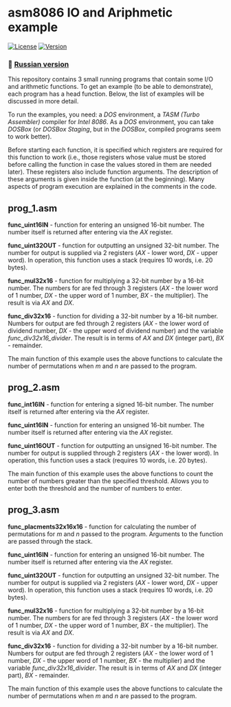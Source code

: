 # asm8086 IO and Ariphmetic example
[![License](https://img.shields.io/badge/LICENSE-The%20Unlicense-green?style=flat-square)](/LICENSE)  [![Version](https://img.shields.io/badge/VERSION-STABLE-green?style=flat-square)](https://github.com/averov90/asm8086-io-ariphmetic/releases)
### :small_orange_diamond: [Russian version](/README.md)

This repository contains 3 small running programs that contain some I/O and arithmetic functions. To get an example (to be able to demonstrate), each program has a head function. Below, the list of examples will be discussed in more detail.

To run the examples, you need: a *DOS* environment, a *TASM (Turbo Assembler)* compiler for *Intel 8086*. As a *DOS* environment, you can take *DOSBox* (or *DOSBox Staging*, but in the *DOSBox*, compiled programs seem to work better).

Before starting each function, it is specified which registers are required for this function to work (i.e., those registers whose value must be stored before calling the function in case the values stored in them are needed later). These registers also include function arguments. The description of these arguments is given inside the function (at the beginning). Many aspects of program execution are explained in the comments in the code.

## prog_1.asm
**func_uint16IN** - function for entering an unsigned 16-bit number. The number itself is returned after entering via the *AX* register.

**func_uint32OUT** - function for outputting an unsigned 32-bit number. The number for output is supplied via 2 registers (*AX* - lower word, *DX* - upper word). In operation, this function uses a stack (requires 10 words, i.e. 20 bytes).

**func_mul32x16** - function for multiplying a 32-bit number by a 16-bit number. The numbers for are fed through 3 registers (*AX* - the lower word of 1 number, *DX* - the upper word of 1 number, *BX* - the multiplier). The result is via *AX* and *DX*.

**func_div32x16** - function for dividing a 32-bit number by a 16-bit number. Numbers for output are fed through 2 registers (*AX* - the lower word of dividend number, *DX* - the upper word of dividend number) and the variable *func_div32x16_divider*. The result is in terms of *AX* and *DX* (integer part), *BX* - remainder.

The main function of this example uses the above functions to calculate the number of permutations when *m* and *n* are passed to the program.

## prog_2.asm
**func_int16IN** - function for entering a signed 16-bit number. The number itself is returned after entering via the *AX* register.

**func_uint16IN** - function for entering an unsigned 16-bit number. The number itself is returned after entering via the *AX* register.

**func_uint16OUT** - function for outputting an unsigned 16-bit number. The number for output is supplied through 2 registers (*AX* - the lower word). In operation, this function uses a stack (requires 10 words, i.e. 20 bytes).

The main function of this example uses the above functions to count the number of numbers greater than the specified threshold. Allows you to enter both the threshold and the number of numbers to enter.

## prog_3.asm
**func_placments32x16x16** - function for calculating the number of permutations for *m* and *n* passed to the program. Arguments to the function are passed through the stack.

**func_uint16IN** - function for entering an unsigned 16-bit number. The number itself is returned after entering via the *AX* register.

**func_uint32OUT** - function for outputting an unsigned 32-bit number. The number for output is supplied via 2 registers (*AX* - lower word, *DX* - upper word). In operation, this function uses a stack (requires 10 words, i.e. 20 bytes).

**func_mul32x16** - function for multiplying a 32-bit number by a 16-bit number. The numbers for are fed through 3 registers (*AX* - the lower word of 1 number, *DX* - the upper word of 1 number, *BX* - the multiplier). The result is via *AX* and *DX*.

**func_div32x16** - function for dividing a 32-bit number by a 16-bit number. Numbers for output are fed through 2 registers (*AX* - the lower word of 1 number, *DX* - the upper word of 1 number, *BX* - the multiplier) and the variable *func_div32x16_divider*. The result is in terms of *AX* and *DX* (integer part), *BX* - remainder.

The main function of this example uses the above functions to calculate the number of permutations when *m* and *n* are passed to the program.
